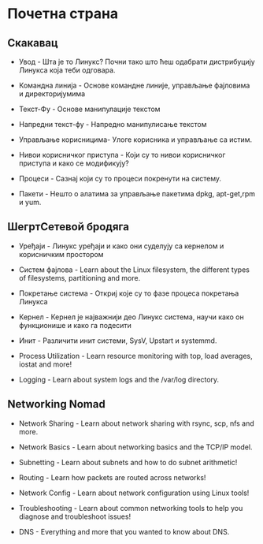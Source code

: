 # Почетна страна

## Скакавац

* Увод - Шта је то Линукс? Почни тако што ћеш одабрати дистрибуцију Линукса која теби одговара.

* Командна линија - Основе командне линије, управљање  фајловима и директоријумима

* Текст-Фу - Основе манипулације текстом 

* Напредни текст-фу - Напредно манипулисање текстом

* Управљање корисницима- Улоге корисника и управљање са истим.

* Нивои корисничког приступа - Који су то нивои корисничког приступа и како се модификују?

* Процеси - Сазнај који су то процеси покренути на систему.

* Пакети - Нешто о алатима за управљање пакетима dpkg, apt-get,rpm и yum.

## ШегртСетевой бродяга

* Уређаји - Линукс уређаји и како они суделују са кернелом и корисничким простором

* Систем фајлова - Learn about the Linux filesystem, the different types of filesystems, partitioning and more.

* Покретање система - Откриј које су то фазе процеса покретања Линукса

* Кернел - Кернел је најважнији део Линукс система, научи како он функционише и како га подесити

* Инит - Различити инит системи, SysV, Upstart и systemmd.

* Process Utilization - Learn resource monitoring with top, load averages, iostat and more!

* Logging - Learn about system logs and the /var/log directory.

## Networking Nomad

* Network Sharing - Learn about network sharing with rsync, scp, nfs and more.

* Network Basics - Learn about networking basics and the TCP/IP model.

* Subnetting - Learn about subnets and how to do subnet arithmetic!

* Routing - Learn how packets are routed across networks!

* Network Config - Learn about network configuration using Linux tools!

* Troubleshooting - Learn about common networking tools to help you diagnose and troubleshoot issues!

* DNS - Everything and more that you wanted to know about DNS.
